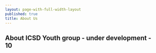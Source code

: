 ```yaml
---
layout: page-with-full-width-layout
published: true
title: About Us
---
```


## About ICSD Youth group - under development - 10



<style>
  .img {
  	width: 100%;
    padding-top: 75%;
    background-position: 50% 50%;
    background-repeat: no-repeat;
    background-size: cover;
  }
  .gallery-image {
  	padding-top: 3px;
    padding-bottom: 3px;
  }
</style>

<div class="row">
  <div class="col-3 gallery-image">
    <div class="img" style="background-image: url('/media/nextgen-img-1.jpg')"></div>
  </div>
  <div class="col-3 gallery-image">
    <div class="img" style="background-image: url('/media/nextgen-img-2.jpg');"></div>
  </div>
  <div class="col-3 gallery-image">
    <div class="img" style="background-image: url('/media/nextgen-img-3.jpg')"></div>
  </div>
  <div class="col-3 gallery-image">
    <div class="img" style="background-image: url('/media/nextgen-img-4.JPG')"></div>
  </div>
  <div class="col-3 gallery-image">
    <div class="img" style="background-image: url('/media/nextgen-img-5.jpg')"></div>
  </div>
  <div class="col-3 gallery-image">
    <div class="img" style="background-image: url('/media/nextgen-img-6.jpg');"></div>
  </div>
  <div class="col-3 gallery-image">
    <div class="img" style="background-image: url('/media/nextgen-img-7.JPG')"></div>
  </div>
  <div class="col-3 gallery-image">
    <div class="img" style="background-image: url('/media/nextgen-img-8.JPG')"></div>
  </div>
  <div class="col-3 gallery-image">
    <div class="img" style="background-image: url('/media/nextgen-img-9.JPG')"></div>
  </div>
  <div class="col-3 gallery-image">
    <div class="img" style="background-image: url('/media/nextgen-img-10.JPG');"></div>
  </div>
  <div class="col-3 gallery-image">
    <div class="img" style="background-image: url('/media/nextgen-img-11.JPG')"></div>
  </div>
  <div class="col-3 gallery-image">
    <div class="img" style="background-image: url('/media/nextgen-img-12.JPG')"></div>
  </div>
</div>


Enter text in [Markdown](http://daringfireball.net/projects/markdown/). Use the toolbar above, or click the **?** button for formatting help.
